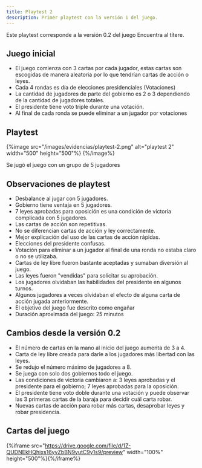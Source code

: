 ```yaml
---
title: Playtest 2
description: Primer playtest con la versión 1 del juego.
---
```


Este playtest corresponde a la versión 0.2 del juego Encuentra al títere.

## Juego inicial

- El juego comienza con 3 cartas por cada jugador, estas cartas son escogidas de manera aleatoria por lo que tendrían cartas de acción o leyes.
- Cada 4 rondas es día de elecciones presidenciales (Votaciones)
- La cantidad de jugadores de parte del gobierno es 2 o 3 dependiendo de la cantidad de jugadores totales.
- El presidente tiene voto triple durante una votación.
- Al final de cada ronda se puede eliminar a un jugador por votaciones

## Playtest

{%image src="/images/evidencias/playtest-2.png" alt="playtest 2" width="500" height="500"%} {%/image%}

Se jugó el juego con un grupo de 5 jugadores

## Observaciones de playtest

- Desbalance al jugar con 5 jugadores.
- Gobierno tiene ventaja en 5 jugadores.
- 7 leyes aprobadas para oposición es una condición de victoria complicada con 5 jugadores.
- Las cartas de acción son repetitivas.
- No se diferencian cartas de acción y ley correctamente.
- Mejor explicación del uso de las cartas de acción rápidas.
- Elecciones del presidente confusas.
- Votación para eliminar a un jugador al final de una ronda no estaba claro o no se utilizaba.
- Cartas de ley libre fueron bastante aceptadas y sumaban diversión al juego.
- Las leyes fueron "vendidas" para solicitar su aprobación.
- Los jugadores olvidaban las habilidades del presidente en algunos turnos.
- Algunos jugadores a veces olvidaban el efecto de alguna carta de acción jugada anteriormente.
- El objetivo del juego fue descrito como engañar
- Duración aproximada del juego: 25 minutos

## Cambios desde la versión 0.2

- El número de cartas en la mano al inicio del juego aumenta de 3 a 4.
- Carta de ley libre creada para darle a los jugadores más libertad con las leyes.
- Se redujo el número máximo de jugadores a 8.
- Se juega con solo dos gobiernos todo el juego.
- Las condiciones de victoria cambiaron a: 3 leyes aprobadas y el presidente para el gobierno; 7 leyes aprobadas para la oposición.
- El presidente tiene voto doble durante una votación y puede observar las 3 primeras cartas de la baraja para decidir cuál carta robar.
- Nuevas cartas de acción para robar más cartas, desaprobar leyes y robar presidencia.

## Cartas del juego

{%iframe src="https://drive.google.com/file/d/1Z-QUDNEkHQhixs16yvZbBN9yutC9y1s9/preview" width="100%" height="500"%}{%/iframe%}
